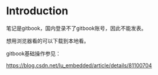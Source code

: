 # Introduction

笔记是gitbook，国内登录不了gitbook账号，因此不能发表。

想用浏览器看的可以下载到本地看。

gitbook基础操作参见：

https://blog.csdn.net/lu_embedded/article/details/81100704